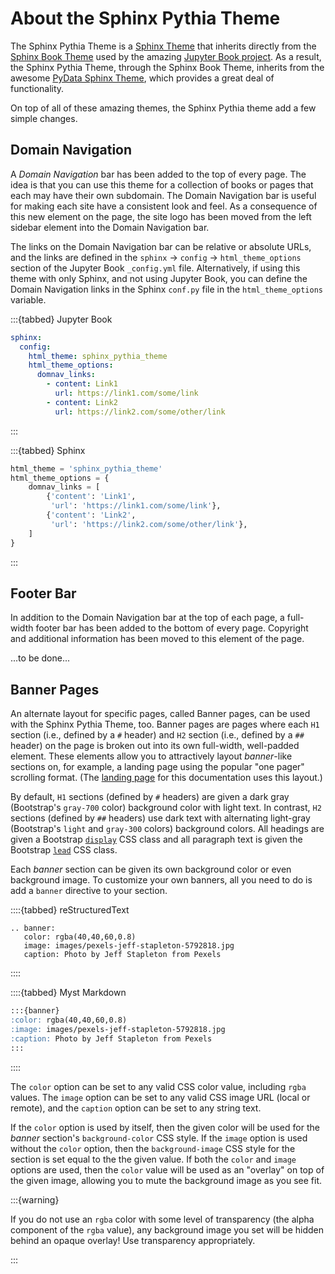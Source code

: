 # About the Sphinx Pythia Theme

The Sphinx Pythia Theme is a [Sphinx Theme](https://www.sphinx-doc.org/en/master/usage/theming.html)
that inherits directly from the [Sphinx Book Theme](https://sphinx-book-theme.readthedocs.io/en/latest/)
used by the amazing [Jupyter Book project](https://jupyterbook.org/intro.html).  As a result, the
Sphinx Pythia Theme, through the Sphinx Book Theme, inherits from the awesome
[PyData Sphinx Theme](), which provides a great deal of functionality.

On top of all of these amazing themes, the Sphinx Pythia theme add a few simple changes.

## Domain Navigation

A *Domain Navigation* bar has been added to the top of every page.  The idea is that you can use
this theme for a collection of books or pages that each may have their own subdomain.  The Domain
Navigation bar is useful for making each site have a consistent look and feel.  As a consequence of
this new element on the page, the site logo has been moved from the left sidebar element into the
Domain Navigation bar.

The links on the Domain Navigation bar can be relative or absolute URLs, and the links are defined
in the `sphinx` &rarr; `config` &rarr; `html_theme_options` section of the Jupyter Book `_config.yml` file.  Alternatively, if using this theme with only Sphinx, and not using Jupyter Book, you can define the Domain Navigation links in the Sphinx `conf.py` file in the `html_theme_options` variable.

:::{tabbed} Jupyter Book

```yaml
sphinx:
  config:
    html_theme: sphinx_pythia_theme
    html_theme_options:
      domnav_links:
        - content: Link1
          url: https://link1.com/some/link
        - content: Link2
          url: https://link2.com/some/other/link
```

:::

:::{tabbed} Sphinx

```python
html_theme = 'sphinx_pythia_theme'
html_theme_options = {
    domnav_links = [
        {'content': 'Link1',
         'url': 'https://link1.com/some/link'},
        {'content': 'Link2',
         'url': 'https://link2.com/some/other/link'},
    ]
}
```

:::

## Footer Bar

In addition to the Domain Navigation bar at the top of each page, a full-width footer
bar has been added to the bottom of every page.  Copyright and additional information
has been moved to this element of the page.

...to be done...

## Banner Pages

An alternate layout for specific pages, called Banner pages, can be used with the Sphinx
Pythia Theme, too.  Banner pages are pages where each `H1` section (i.e., defined by a
`#` header) and `H2` section (i.e., defined by a `##` header) on the page is broken out
into its own full-width, well-padded element.  These elements allow you to attractively
layout *banner*-like sections on, for example, a landing page using the popular "one pager"
scrolling format.  (The [landing page](/index) for this documentation uses this layout.)

By default, `H1` sections (defined by `#` headers) are given a dark gray (Bootstrap's
`gray-700` color) background color with light text.  In contrast, `H2` sections (defined
by `##` headers) use dark text with alternating light-gray (Bootstrap's `light` and `gray-300`
colors) background colors.  All headings are given a Bootstrap
[`display`](https://getbootstrap.com/docs/4.0/content/typography/#display-headings)
CSS class and all paragraph text is given the Bootstrap
[`lead`](https://getbootstrap.com/docs/4.0/content/typography/#lead) CSS class.

Each *banner* section can be given its own background color or even background image.
To customize your own banners, all you need to do is add a `banner` directive to your
section.

::::{tabbed} reStructuredText

```resttructuredtext
.. banner:
   color: rgba(40,40,60,0.8)
   image: images/pexels-jeff-stapleton-5792818.jpg
   caption: Photo by Jeff Stapleton from Pexels
```

::::

::::{tabbed} Myst Markdown

```markdown
:::{banner}
:color: rgba(40,40,60,0.8)
:image: images/pexels-jeff-stapleton-5792818.jpg
:caption: Photo by Jeff Stapleton from Pexels
:::
```

::::

The `color` option can be set to any valid CSS color value, including `rgba` values.
The `image` option can be set to any valid CSS image URL (local or remote), and the
`caption` option can be set to any string text.

If the `color` option is used by itself, then the given color will be used for the
*banner* section's `background-color` CSS style.  If the `image` option is used without
the `color` option, then the `background-image` CSS style for the section is set equal
to the the given value.  If both the `color` and `image` options are used, then the
`color` value will be used as an "overlay" on top of the given image, allowing you to
mute the background image as you see fit.

:::{warning}

If you do not use an `rgba` color with some level of transparency (the alpha component
of the `rgba` value), any background image you set will be hidden behind an opaque
overlay!  Use transparency appropriately.

:::
